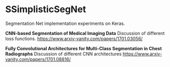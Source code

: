 # SSimplisticSegNet
Segmentation Net implementation experiments on Keras.



**CNN-based Segmentation of Medical Imaging Data**
Discussion of different loss functions.
https://www.arxiv-vanity.com/papers/1701.03056/

**Fully Convolutional Architectures for Multi-Class Segmentation in Chest Radiographs**
Discussion of different CNN architectures
https://www.arxiv-vanity.com/papers/1701.08816/

